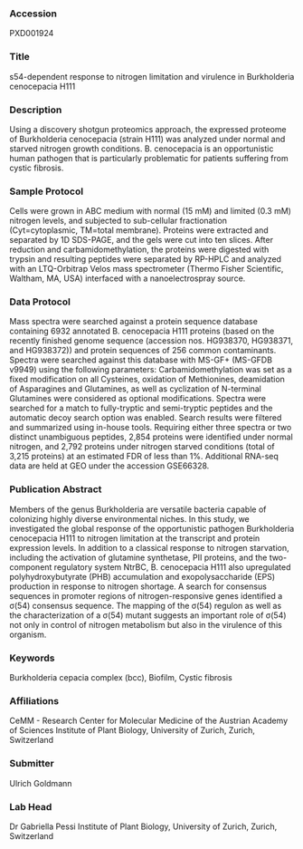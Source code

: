 ### Accession
PXD001924

### Title
s54-dependent response to nitrogen limitation and virulence in Burkholderia cenocepacia H111

### Description
Using a discovery shotgun proteomics approach, the expressed proteome of Burkholderia cenocepacia (strain H111) was analyzed under normal and starved nitrogen growth conditions. B. cenocepacia is an opportunistic human pathogen that is particularly problematic for patients suffering from cystic fibrosis.

### Sample Protocol
Cells were grown in ABC medium with normal (15 mM) and limited (0.3 mM) nitrogen levels, and subjected to sub-cellular fractionation (Cyt=cytoplasmic, TM=total membrane). Proteins were extracted and separated by 1D SDS-PAGE, and the gels were cut into ten slices. After reduction and carbamidomethylation, the proteins were digested with trypsin and resulting peptides were separated by RP-HPLC and analyzed with an LTQ-Orbitrap Velos mass spectrometer (Thermo Fisher Scientific, Waltham, MA, USA) interfaced with a nanoelectrospray source.

### Data Protocol
Mass spectra were searched against a protein sequence database containing 6932 annotated B. cenocepacia H111 proteins (based on the recently finished genome sequence (accession nos. HG938370, HG938371, and HG938372)) and protein sequences of 256 common contaminants. Spectra were searched against this database with MS-GF+ (MS-GFDB v9949) using the following parameters: Carbamidomethylation was set as a fixed modification on all Cysteines, oxidation of Methionines, deamidation of Asparagines and Glutamines, as well as cyclization of N-terminal Glutamines were considered as optional modifications. Spectra were searched for a match to fully-tryptic and semi-tryptic peptides and the automatic decoy search option was enabled. Search results were filtered and summarized using in-house tools. Requiring either three spectra or two distinct unambiguous peptides, 2,854 proteins were identified under normal nitrogen, and 2,792 proteins under nitrogen starved conditions (total of 3,215 proteins) at an estimated FDR of less than 1%. Additional RNA-seq data are held at GEO under the accession GSE66328.

### Publication Abstract
Members of the genus Burkholderia are versatile bacteria capable of colonizing highly diverse environmental niches. In this study, we investigated the global response of the opportunistic pathogen Burkholderia cenocepacia H111 to nitrogen limitation at the transcript and protein expression levels. In addition to a classical response to nitrogen starvation, including the activation of glutamine synthetase, PII proteins, and the two-component regulatory system NtrBC, B. cenocepacia H111 also upregulated polyhydroxybutyrate (PHB) accumulation and exopolysaccharide (EPS) production in response to nitrogen shortage. A search for consensus sequences in promoter regions of nitrogen-responsive genes identified a &#x3c3;(54) consensus sequence. The mapping of the &#x3c3;(54) regulon as well as the characterization of a &#x3c3;(54) mutant suggests an important role of &#x3c3;(54) not only in control of nitrogen metabolism but also in the virulence of this organism.

### Keywords
Burkholderia cepacia complex (bcc), Biofilm, Cystic fibrosis

### Affiliations
CeMM - Research Center for Molecular Medicine of the Austrian Academy of Sciences
Institute of Plant Biology, University of Zurich, Zurich, Switzerland

### Submitter
Ulrich Goldmann

### Lab Head
Dr Gabriella Pessi
Institute of Plant Biology, University of Zurich, Zurich, Switzerland


